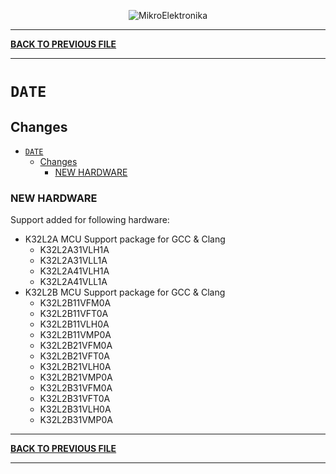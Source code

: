<p align="center">
  <img src="http://www.mikroe.com/img/designs/beta/logo_small.png?raw=true" alt="MikroElektronika"/>
</p>

---

**[BACK TO PREVIOUS FILE](../changelog.md)**

---

# `DATE`

## Changes

- [`DATE`](#date)
  - [Changes](#changes)
    - [NEW HARDWARE](#new-hardware)

### NEW HARDWARE

Support added for following hardware:

+ K32L2A MCU Support package for GCC & Clang
  + K32L2A31VLH1A
  + K32L2A31VLL1A
  + K32L2A41VLH1A
  + K32L2A41VLL1A
+ K32L2B MCU Support package for GCC & Clang
  + K32L2B11VFM0A
  + K32L2B11VFT0A
  + K32L2B11VLH0A
  + K32L2B11VMP0A
  + K32L2B21VFM0A
  + K32L2B21VFT0A
  + K32L2B21VLH0A
  + K32L2B21VMP0A
  + K32L2B31VFM0A
  + K32L2B31VFT0A
  + K32L2B31VLH0A
  + K32L2B31VMP0A

---

**[BACK TO PREVIOUS FILE](../changelog.md)**

---
